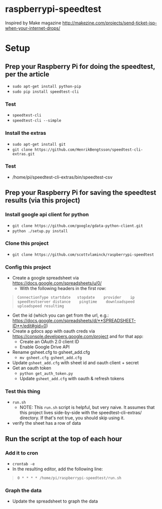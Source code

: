 
# raspberrypi-speedtest

Inspired by Make magazine http://makezine.com/projects/send-ticket-isp-when-your-internet-drops/ 


# Setup

## Prep your Raspberry Pi for doing the speedtest, per the article 

* `sudo apt-get install python-pip`
* `sudo pip install speedtest-cli`


### Test

* `speedtest-cli` 
* `speedtest-cli --simple` 


### Install the extras

* `sudo apt-get install git`
* `git clone https://github.com/HenrikBengtsson/speedtest-cli-extras.git` 


### Test

* /home/pi/speedtest-cli-extras/bin/speedtest-csv 


## Prep your Raspberry Pi for saving the speedtest results (via this project)

### Install google api client for python

* `git clone https://github.com/google/gdata-python-client.git`
* `python ./setup.py install`


### Clone this project

* `git clone https://github.com/scottvlaminck/raspberrypi-speedtest`


### Config this project

* Create a google spreadsheet via https://docs.google.com/spreadsheets/u/0/ 
	* With the following headers in the first row: 
>	`ConnectionType	startdate	stopdate	provider	ip	speedtestserver	distance	pingtime	downloadspeed	uploadspeed	resultimg`
* Get the id (which you can get from the url, e.g.: https://docs.google.com/spreadsheets/d/**SPREADSHEET-ID**/edit#gid=0)
* Create a gdocs app with oauth creds via https://console.developers.google.com/project and for that app: 
	* Create an OAuth 2.0 client ID
	* Enable Google Drive API
* Rename gsheet.cfg to gsheet_add.cfg
	* `mv gsheet.cfg gsheet_add.cfg`
* Update `gsheet_add.cfg` with sheet id and oauth client + secret
* Get an oauth token
	* `python get_auth_token.py`
	* Update `gsheet_add.cfg` with oauth & refresh tokens 


### Test this thing

* `run.sh` 
	* NOTE: This `run.sh` script is helpful, but very naive. It assumes that this project lives side-by-side with the speedtest-cli-extras/ directory. If that's not true, you should skip using it.
* verify the sheet has a row of data 


## Run the script at the top of each hour

### Add it to cron

* `crontab -e`
* In the resulting editor, add the following line: 
>	`0 * * * * /home/pi/raspberrypi-speedtest/run.sh`


### Graph the data

* Update the spreadsheet to graph the data 






